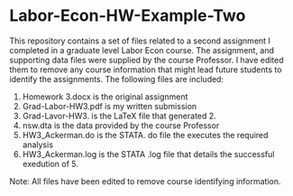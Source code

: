 Labor-Econ-HW-Example-Two
=========================

This repository contains a set of files related to a second assignment I completed in a graduate level Labor Econ course.  The assignment, and supporting data files were supplied by the course Professor.  I have edited them to remove any course information that might lead future students to identify the assignments.  The following files are included:

1. Homework 3.docx is the original assignment
2. Grad-Labor-HW3.pdf is my written submission
3. Grad-Lavor-HW3. is the LaTeX file that generated 2.
4. nsw.dta is the data provided by the course Professor
5. HW3_Ackerman.do is the STATA. do file the executes the required analysis
6. HW3_Ackerman.log is the STATA .log file that details the successful exedution of 5.


Note: All files have been edited to remove course identifying information.
